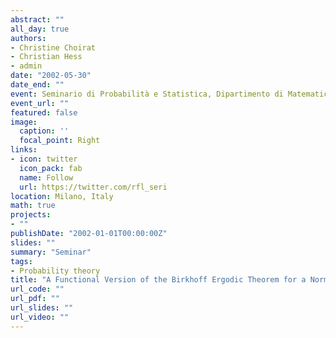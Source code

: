```yaml
---
abstract: ""
all_day: true
authors:
- Christine Choirat
- Christian Hess
- admin
date: "2002-05-30"
date_end: ""
event: Seminario di Probabilità e Statistica, Dipartimento di Matematica, Politecnico di Milano
event_url: ""
featured: false
image:
  caption: ''
  focal_point: Right
links:
- icon: twitter
  icon_pack: fab
  name: Follow
  url: https://twitter.com/rfl_seri
location: Milano, Italy
math: true
projects:
- ""
publishDate: "2002-01-01T00:00:00Z"
slides: ""
summary: "Seminar"
tags:
- Probability theory
title: "A Functional Version of the Birkhoff Ergodic Theorem for a Normal Integrand: A Variational Approach"
url_code: ""
url_pdf: ""
url_slides: ""
url_video: ""
---
```

